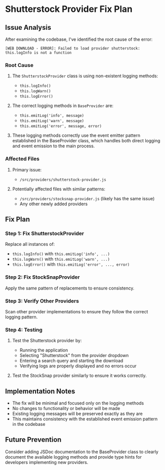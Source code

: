 # Shutterstock Provider Fix Plan

## Issue Analysis

After examining the codebase, I've identified the root cause of the error:

```
[WEB DOWNLOAD - ERROR]: Failed to load provider shutterstock: this.logInfo is not a function
```

### Root Cause

1. The `ShutterstockProvider` class is using non-existent logging methods:
   - `this.logInfo()`
   - `this.logWarn()`
   - `this.logError()`

2. The correct logging methods in `BaseProvider` are:
   - `this.emitLog('info', message)`
   - `this.emitLog('warn', message)`
   - `this.emitLog('error', message, error)`

3. These logging methods correctly use the event emitter pattern established in the BaseProvider class, which handles both direct logging and event emission to the main process.

### Affected Files

1. Primary issue:
   - `/src/providers/shutterstock-provider.js`

2. Potentially affected files with similar patterns:
   - `/src/providers/stocksnap-provider.js` (likely has the same issue)
   - Any other newly added providers

## Fix Plan

### Step 1: Fix ShutterstockProvider

Replace all instances of:
- `this.logInfo()` with `this.emitLog('info', ...)`
- `this.logWarn()` with `this.emitLog('warn', ...)`
- `this.logError()` with `this.emitLog('error', ..., error)`

### Step 2: Fix StockSnapProvider

Apply the same pattern of replacements to ensure consistency.

### Step 3: Verify Other Providers

Scan other provider implementations to ensure they follow the correct logging pattern.

### Step 4: Testing

1. Test the Shutterstock provider by:
   - Running the application
   - Selecting "Shutterstock" from the provider dropdown
   - Entering a search query and starting the download
   - Verifying logs are properly displayed and no errors occur

2. Test the StockSnap provider similarly to ensure it works correctly.

## Implementation Notes

- The fix will be minimal and focused only on the logging methods
- No changes to functionality or behavior will be made
- Existing logging messages will be preserved exactly as they are
- This maintains consistency with the established event emission pattern in the codebase

## Future Prevention

Consider adding JSDoc documentation to the BaseProvider class to clearly document the available logging methods and provide type hints for developers implementing new providers.
